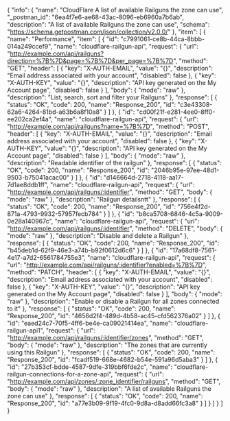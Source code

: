 {
  "info": {
    "name": "CloudFlare A list of available Railguns the zone can use",
    "_postman_id": "6ea4f7e6-ae68-43ac-8096-eb6960a7b6ab",
    "description": "A list of available Railguns the zone can use",
    "schema": "https://schema.getpostman.com/json/collection/v2.0.0/"
  },
  "item": [
    {
      "name": "Performance",
      "item": [
        {
          "id": "c7991061-ce8b-44ca-8bbb-014a249ccef9",
          "name": "cloudflare-railgun-api",
          "request": {
            "url": "http://example.com/api/railguns?direction=%7B%7D&page=%7B%7D&per_page=%7B%7D",
            "method": "GET",
            "header": [
              {
                "key": "X-AUTH-EMAIL",
                "value": "{}",
                "description": "Email address associated with your account",
                "disabled": false
              },
              {
                "key": "X-AUTH-KEY",
                "value": "{}",
                "description": "API key generated on the My Account page",
                "disabled": false
              }
            ],
            "body": {
              "mode": "raw"
            },
            "description": "List, search, sort and filter your Railguns"
          },
          "response": [
            {
              "status": "OK",
              "code": 200,
              "name": "Response_200",
              "id": "c3e43308-62a6-4264-81bd-a63b6a8f10a8"
            }
          ]
        },
        {
          "id": "cd00f21f-e281-4ee0-8ff0-ee202ca2ef4a",
          "name": "cloudflare-railgun-api",
          "request": {
            "url": "http://example.com/api/railguns?name=%7B%7D",
            "method": "POST",
            "header": [
              {
                "key": "X-AUTH-EMAIL",
                "value": "{}",
                "description": "Email address associated with your account",
                "disabled": false
              },
              {
                "key": "X-AUTH-KEY",
                "value": "{}",
                "description": "API key generated on the My Account page",
                "disabled": false
              }
            ],
            "body": {
              "mode": "raw"
            },
            "description": "Readable identifier of the railgun"
          },
          "response": [
            {
              "status": "OK",
              "code": 200,
              "name": "Response_200",
              "id": "2046b95e-97ee-48d1-9503-b75041acac00"
            }
          ]
        },
        {
          "id": "d146664d-2718-4118-aa17-7d1ae8ddb1ff",
          "name": "cloudflare-railgun-api",
          "request": {
            "url": "http://example.com/api/railguns/:identifier",
            "method": "GET",
            "body": {
              "mode": "raw"
            },
            "description": "Railgun detailsntt"
          },
          "response": [
            {
              "status": "OK",
              "code": 200,
              "name": "Response_200",
              "id": "756e4f2d-871a-4793-9932-57957fecb784"
            }
          ]
        },
        {
          "id": "b8ca5708-6846-4c5a-9009-0e28a140967c",
          "name": "cloudflare-railgun-api",
          "request": {
            "url": "http://example.com/api/railguns/:identifier",
            "method": "DELETE",
            "body": {
              "mode": "raw"
            },
            "description": "Disable and delete a Railgun"
          },
          "response": [
            {
              "status": "OK",
              "code": 200,
              "name": "Response_200",
              "id": "b45deb1d-62f9-46e3-a74b-b92f0612d6c6"
            }
          ]
        },
        {
          "id": "17a68df8-7561-4e17-a7d2-6561784755e3",
          "name": "cloudflare-railgun-api",
          "request": {
            "url": "http://example.com/api/railguns/:identifier?enabled=%7B%7D",
            "method": "PATCH",
            "header": [
              {
                "key": "X-AUTH-EMAIL",
                "value": "{}",
                "description": "Email address associated with your account",
                "disabled": false
              },
              {
                "key": "X-AUTH-KEY",
                "value": "{}",
                "description": "API key generated on the My Account page",
                "disabled": false
              }
            ],
            "body": {
              "mode": "raw"
            },
            "description": "Enable or disable a Railgun for all zones connected to it"
          },
          "response": [
            {
              "status": "OK",
              "code": 200,
              "name": "Response_200",
              "id": "4656d2f4-489d-4b58-ac45-cfd562376a02"
            }
          ]
        },
        {
          "id": "eaed24c7-70f5-4ff6-be4e-ca09021414ea",
          "name": "cloudflare-railgun-api1",
          "request": {
            "url": "http://example.com/api/railguns/:identifier/zones",
            "method": "GET",
            "body": {
              "mode": "raw"
            },
            "description": "The zones that are currently using this Railgun"
          },
          "response": [
            {
              "status": "OK",
              "code": 200,
              "name": "Response_200",
              "id": "fcadf519-668e-4682-b54e-591a96d5aba3"
            }
          ]
        },
        {
          "id": "27b353cf-bdde-4587-9dfe-319bbf6fde2c",
          "name": "cloudflare-railgun-connections-for-a-zone-api",
          "request": {
            "url": "http://example.com/api/zones/:zone_identifier/railguns",
            "method": "GET",
            "body": {
              "mode": "raw"
            },
            "description": "A list of available Railguns the zone can use"
          },
          "response": [
            {
              "status": "OK",
              "code": 200,
              "name": "Response_200",
              "id": "a77e3b09-9f19-4fc0-9d8a-d8add66fc3a8"
            }
          ]
        }
      ]
    }
  ]
}
